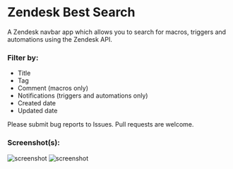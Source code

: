 # Zendesk Best Search

A Zendesk navbar app which allows you to search for macros, triggers and automations using the Zendesk API.

### Filter by:

* Title
* Tag
* Comment (macros only)
* Notifications (triggers and automations only)
* Created date
* Updated date

Please submit bug reports to Issues. Pull requests are welcome.

### Screenshot(s):
![screenshot](https://i.gyazo.com/95d5b12f882e11cdf21b37b348a9759d.png)
![screenshot](https://i.gyazo.com/8cf4ddfe83ba9e6e2a69783a7a892310.png)
